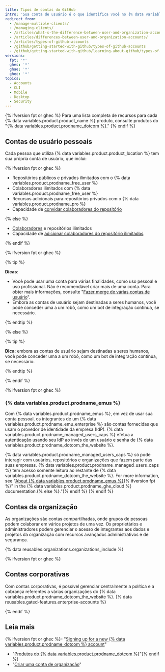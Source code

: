 ```yaml
---
title: Tipos de contas do GitHub
intro: 'Sua conta de usuário é o que identifica você no {% data variables.product.product_location %}. Your user account can be a member of any number of organizations.{% ifversion fpt or ghec %} Organizations can belong to enterprise accounts.{% endif %}'
redirect_from:
  - /manage-multiple-clients/
  - /managing-clients/
  - /articles/what-s-the-difference-between-user-and-organization-accounts/
  - /articles/differences-between-user-and-organization-accounts/
  - /articles/types-of-github-accounts
  - /github/getting-started-with-github/types-of-github-accounts
  - /github/getting-started-with-github/learning-about-github/types-of-github-accounts
versions:
  fpt: '*'
  ghes: '*'
  ghae: '*'
  ghec: '*'
topics:
  - Accounts
  - CLI
  - Mobile
  - Desktop
  - Security
---
```


{% ifversion fpt or ghec %}
Para uma lista completa de recursos para cada {% data variables.product.product_name %} produto, consulte produtos do "[{% data variables.product.prodname_dotcom %}](/github/getting-started-with-github/githubs-products)."
{% endif %}

## Contas de usuário pessoais

Cada pessoa que utiliza {% data variables.product.product_location %} tem sua própria conta de usuário, que inclui:

{% ifversion fpt or ghec %}

- Repositórios públicos e privados ilimitados com o {% data variables.product.prodname_free_user %}
- Colaboradores ilimitados com {% data variables.product.prodname_free_user %}
- Recursos adicionais para repositórios privados com o {% data variables.product.prodname_pro %}
- Capacidade de [convidar colaboradores do repositório](/articles/inviting-collaborators-to-a-personal-repository)

{% else %}

- [Colaboradores](/articles/permission-levels-for-a-user-account-repository) e repositórios ilimitados
- Capacidade de [adicionar colaboradores do repositório ilimitados](/articles/inviting-collaborators-to-a-personal-repository)

{% endif %}

{% ifversion fpt or ghec %}

{% tip %}

**Dicas**:

- Você pode usar uma conta para várias finalidades, como uso pessoal e uso profissional. Não é recomendável criar mais de uma conta. Para obter mais informações, consulte "[Fazer merge de várias contas de usuário](/articles/merging-multiple-user-accounts)".
- Embora as contas de usuário sejam destinadas a seres humanos, você pode conceder uma a um robô, como um bot de integração contínua, se necessário.

{% endtip %}

{% else %}

{% tip %}

**Dica**: embora as contas de usuário sejam destinadas a seres humanos, você pode conceder uma a um robô, como um bot de integração contínua, se necessário.

{% endtip %}

{% endif %}

{% ifversion fpt or ghec %}
### {% data variables.product.prodname_emus %}

Com {% data variables.product.prodname_emus %}, em vez de usar sua conta pessoal, os integrantes de um {% data variables.product.prodname_emu_enterprise %} são contas fornecidas que usam o provedor de identidade da empresa (IdP). {% data variables.product.prodname_managed_users_caps %} efetua a autenticação usando seu IdP ao invés de um usuário e senha de {% data variables.product.prodname_dotcom_the_website %}.

{% data variables.product.prodname_managed_users_caps %} só pode interagir com usuários, repositórios e organizações que fazem parte das suas empresas. {% data variables.product.prodname_managed_users_caps %} tem acesso somente leitura ao restante de {% data variables.product.prodname_dotcom_the_website %}. For more information, see "[About {% data variables.product.prodname_emus %}](/enterprise-cloud@latest/admin/authentication/managing-your-enterprise-users-with-your-identity-provider/about-enterprise-managed-users){% ifversion fpt %}" in the {% data variables.product.prodname_ghe_cloud %} documentation.{% else %}."{% endif %}
{% endif %}

## Contas da organização

As organizações são contas compartilhadas, onde grupos de pessoas podem colaborar em vários projetos de uma vez. Os proprietários e administradores podem gerenciar o acesso de integrantes aos dados e projetos da organização com recursos avançados administrativos e de segurança.

{% data reusables.organizations.organizations_include %}

{% ifversion fpt or ghec %}

## Contas corporativas

Com contas corporativas, é possível gerenciar centralmente a política e a cobrança referentes a várias organizações do {% data variables.product.prodname_dotcom_the_website %}. {% data reusables.gated-features.enterprise-accounts %}

{% endif %}

## Leia mais

{% ifversion fpt or ghec %}- "[Signing up for a new {% data variables.product.prodname_dotcom %} account](/articles/signing-up-for-a-new-github-account)"
- "[Produtos do {% data variables.product.prodname_dotcom %}](/articles/githubs-products)"{% endif %}
- "[Criar uma conta de organização](/articles/creating-a-new-organization-account)"
